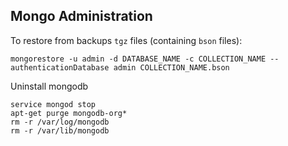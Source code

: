 ## Mongo Administration

To restore from backups `tgz` files (containing `bson` files):

    mongorestore -u admin -d DATABASE_NAME -c COLLECTION_NAME --authenticationDatabase admin COLLECTION_NAME.bson



Uninstall mongodb

    service mongod stop
	apt-get purge mongodb-org*
	rm -r /var/log/mongodb
	rm -r /var/lib/mongodb
